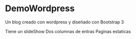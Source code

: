 ﻿# DemoWordpress
Un blog creado con wordpress y diseñado con Bootstrap 3 

Tiene un slideShow 
Dos columnas de entras 
Paginas estaticas
